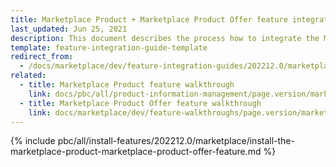 ```yaml
---
title: Marketplace Product + Marketplace Product Offer feature integration
last_updated: Jun 25, 2021
description: This document describes the process how to integrate the Marketplace Product + Marketplace Product Offer feature into a Spryker project.
template: feature-integration-guide-template
redirect_from:
  - /docs/marketplace/dev/feature-integration-guides/202212.0/marketplace-product-marketplace-product-offer-feature-integration.html
related:
  - title: Marketplace Product feature walkthrough
    link: docs/pbc/all/product-information-management/page.version/marketplace/marketplace-product-feature-overview.html
  - title: Marketplace Product Offer feature walkthrough
    link: docs/marketplace/dev/feature-walkthroughs/page.version/marketplace-product-offer-feature-walkthrough/marketplace-product-offer-feature-walkthrough.html
---
```


{% include pbc/all/install-features/202212.0/marketplace/install-the-marketplace-product-marketplace-product-offer-feature.md %} <!-- To edit, see /_includes/pbc/all/install-features/202212.0/marketplace/install-the-marketplace-product-marketplace-product-offer-feature.md -->
